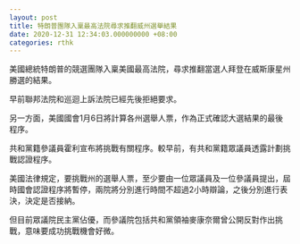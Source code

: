 ```yaml
---
layout: post
title: 特朗普團隊入稟最高法院尋求推翻威州選舉結果
date: 2020-12-31 12:34:03.000000000 +08:00
categories: rthk
---
```


美國總統特朗普的競選團隊入稟美國最高法院，尋求推翻當選人拜登在威斯康星州勝選的結果。

早前聯邦法院和巡迴上訴法院已經先後拒絕要求。

另一方面，美國國會1月6日將計算各州選舉人票，作為正式確認大選結果的最後程序。

共和黨籍參議員霍利宣布將挑戰有關程序。較早前，有共和黨籍眾議員透露計劃挑戰認證程序。

美國法律規定，要挑戰州的選舉人票，至少要由一位眾議員及一位參議員提出，屆時國會認證程序將暫停，兩院將分別進行時間不超過2小時辯論，之後分別進行表決，決定是否接納。

但目前眾議院民主黨佔優，而參議院包括共和黨領袖麥康奈爾曾公開反對作出挑戰，意味要成功挑戰機會好微。
